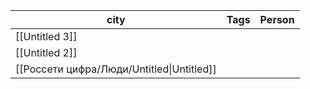 |city|Tags|Person|
|---|---|---|
|[[Untitled 3]]|||
|[[Untitled 2]]|||
|[[Россети цифра/Люди/Untitled\|Untitled]]|||